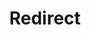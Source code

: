 ﻿---
layout: src/layouts/Redirect.astro
title: Redirect
redirect: /docs/runbooks/runbook-examples/routine/updating-linux
pubDate:  2023-01-01
navSearch: false
navSitemap: false
navMenu: false
---
